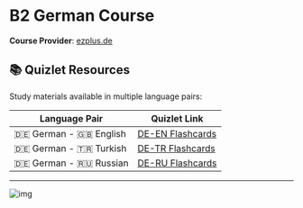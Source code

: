 

# B2 German Course

**Course Provider**: [ezplus.de](https://www.ezplus.de)

## 📚 Quizlet Resources

Study materials available in multiple language pairs:

| Language Pair | Quizlet Link |
|---------------|-------------|
| 🇩🇪 German - 🇬🇧 English | [DE-EN Flashcards](https://quizlet.com/de/1085683259/de-en_new-flash-cards) |
| 🇩🇪 German - 🇹🇷 Turkish | [DE-TR Flashcards](https://quizlet.com/de/1085679837/de-tr_new-flash-cards) |
| 🇩🇪 German - 🇷🇺 Russian | [DE-RU Flashcards](https://quizlet.com/de/1085675123/de-ru_new-flash-cards) |

---

![img](https://images.unsplash.com/photo-1574660430686-b2a255cfce68?w=500&auto=format&fit=crop&q=60&ixlib=rb-4.1.0&ixid=M3wxMjA3fDB8MHxzZWFyY2h8MTQ2fHxmb2N1c2luZyUyMG9uJTIwbGVhcm5pbmd8ZW58MHx8MHx8fDI%3D)
